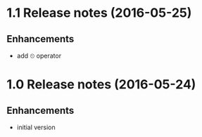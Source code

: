 # 1.1 Release notes (2016-05-25)

## Enhancements

- add ⏲ operator

# 1.0 Release notes (2016-05-24)

## Enhancements

- initial version

